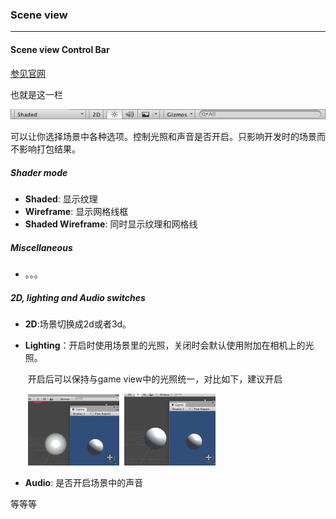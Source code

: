 ### Scene view

---

#### Scene view Control Bar

[参见官网](https://docs.unity3d.com/2018.4/Documentation/Manual/ViewModes.html)

也就是这一栏

![](pic/20.png)

可以让你选择场景中各种选项。控制光照和声音是否开启。只影响开发时的场景而不影响打包结果。

##### Shader mode

* **Shaded**: 显示纹理
* **Wireframe**: 显示网格线框
* **Shaded Wireframe**: 同时显示纹理和网格线

##### Miscellaneous

* 。。。

##### 2D, lighting and Audio switches

* **2D**:场景切换成2d或者3d。

* **Lighting**：开启时使用场景里的光照，关闭时会默认使用附加在相机上的光照。

  ​	开启后可以保持与game view中的光照统一，对比如下，建议开启

  ​	![](pic/21.png)

* **Audio**: 是否开启场景中的声音

等等等



